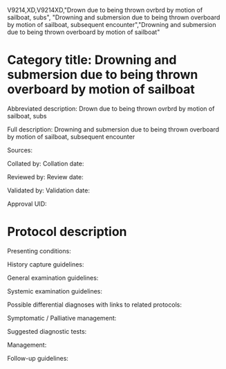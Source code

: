 V9214,XD,V9214XD,"Drown due to being thrown ovrbrd by motion of sailboat, subs", "Drowning and submersion due to being thrown overboard by motion of sailboat, subsequent encounter","Drowning and submersion due to being thrown overboard by motion of sailboat"
# Category title: Drowning and submersion due to being thrown overboard by motion of sailboat

Abbreviated description: Drown due to being thrown ovrbrd by motion of sailboat, subs

Full description: Drowning and submersion due to being thrown overboard by motion of sailboat, subsequent encounter

Sources:

Collated by:
Collation date:

Reviewed by:
Review date:

Validated by:
Validation date:

Approval UID:

# Protocol description

Presenting conditions:

History capture guidelines:

General examination guidelines:

Systemic examination guidelines:

Possible differential diagnoses with links to related protocols:

Symptomatic / Palliative management:

Suggested diagnostic tests:

Management:

Follow-up guidelines:
